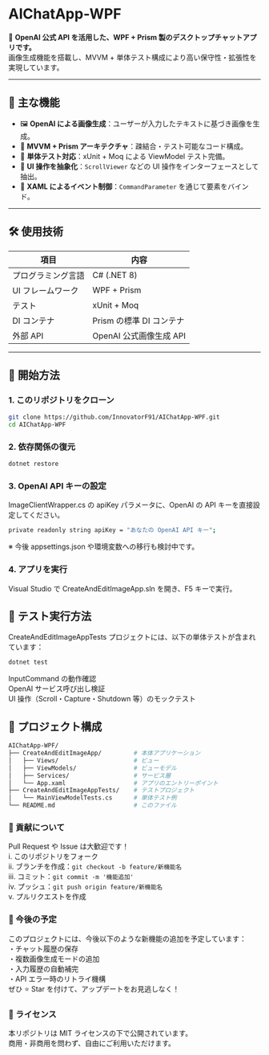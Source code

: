 # AIChatApp-WPF

🎨 **OpenAI 公式 API を活用した、WPF + Prism 製のデスクトップチャットアプリです。**  
画像生成機能を搭載し、MVVM + 単体テスト構成により高い保守性・拡張性を実現しています。

---

## 🧠 主な機能

- 🖼️ **OpenAI による画像生成**：ユーザーが入力したテキストに基づき画像を生成。
- 📐 **MVVM + Prism アーキテクチャ**：疎結合・テスト可能なコード構成。
- 🧪 **単体テスト対応**：xUnit + Moq による ViewModel テスト完備。
- 🧩 **UI 操作を抽象化**：`ScrollViewer` などの UI 操作をインターフェースとして抽出。
- 💬 **XAML によるイベント制御**：`CommandParameter` を通じて要素をバインド。

---

## 🛠️ 使用技術

| 項目             | 内容                              |
|------------------|-----------------------------------|
| プログラミング言語 | C# (.NET 8)                      |
| UI フレームワーク   | WPF + Prism                      |
| テスト           | xUnit + Moq                      |
| DI コンテナ      | Prism の標準 DI コンテナ            |
| 外部 API        | OpenAI 公式画像生成 API             |

---

## 🚀 開始方法

### 1. このリポジトリをクローン

```bash
git clone https://github.com/InnovatorF91/AIChatApp-WPF.git
cd AIChatApp-WPF
```

### 2. 依存関係の復元
```bash
dotnet restore
```
### 3. OpenAI API キーの設定
ImageClientWrapper.cs の apiKey パラメータに、OpenAI の API キーを直接設定してください。<br>
```bash
private readonly string apiKey = "あなたの OpenAI API キー";
```
※ 今後 appsettings.json や環境変数への移行も検討中です。<br>

### 4. アプリを実行
Visual Studio で CreateAndEditImageApp.sln を開き、F5 キーで実行。<br>

## 🚀  テスト実行方法
CreateAndEditImageAppTests プロジェクトには、以下の単体テストが含まれています：<br>
```bash
dotnet test
```
InputCommand の動作確認<br>
OpenAI サービス呼び出し検証<br>
UI 操作（Scroll・Capture・Shutdown 等）のモックテスト<br>

## 📁 プロジェクト構成
```bash
AIChatApp-WPF/
├── CreateAndEditImageApp/         # 本体アプリケーション
│   ├── Views/                     # ビュー
│   ├── ViewModels/                # ビューモデル
│   ├── Services/                  # サービス層
│   └── App.xaml                   # アプリのエントリーポイント
├── CreateAndEditImageAppTests/    # テストプロジェクト
│   └── MainViewModelTests.cs      # 単体テスト例
└── README.md                      # このファイル
```

### 🧡 貢献について

Pull Request や Issue は大歓迎です！<br>
i. このリポジトリをフォーク<br>
ii. ブランチを作成：`git checkout -b feature/新機能名`<br>
iii. コミット：`git commit -m '機能追加'`<br>
iv. プッシュ：`git push origin feature/新機能名`<br>
v. プルリクエストを作成<br>


### 📅 今後の予定

このプロジェクトには、今後以下のような新機能の追加を予定しています：<br>
・チャット履歴の保存<br>
・複数画像生成モードの追加<br>
・入力履歴の自動補完<br>
・API エラー時のリトライ機構<br>
ぜひ ⭐️ Star を付けて、アップデートをお見逃しなく！<br>


### 📄 ライセンス

本リポジトリは MIT ライセンスの下で公開されています。<br>
商用・非商用を問わず、自由にご利用いただけます。<br>
